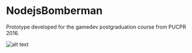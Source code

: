 ﻿# NodejsBomberman
Prototype developed for the gamedev postgraduation course from PUCPR 2016.

![alt text](http://bit.ly/2nTy8jD)


